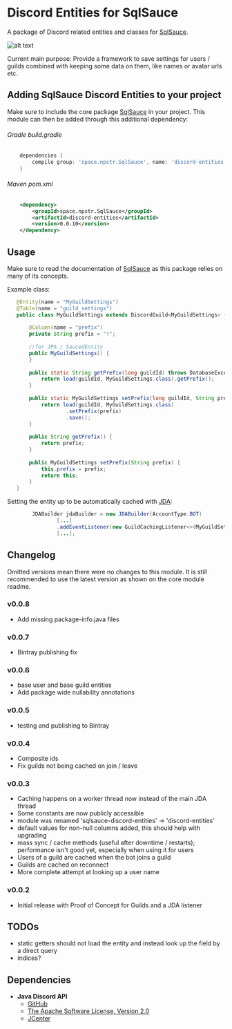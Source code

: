# Discord Entities for SqlSauce

A package of Discord related entities and classes for [SqlSauce](https://github.com/napstr/SqlSauce).

![alt text](https://i.imgur.com/FgnBhVR.gif "Discord API robo mech stuff gif")

Current main purpose: Provide a framework to save settings for users / guilds combined with keeping some data on them,
like names or avatar urls etc.


## Adding SqlSauce Discord Entities to your project

Make sure to include the core package [SqlSauce](https://github.com/napstr/SqlSauce) in your project.
This module can then be added through this additional dependency:

###### Gradle build.gradle
```groovy
    dependencies {
        compile group: 'space.npstr.SqlSauce', name: 'discord-entities', version: '0.0.10'
    }
```

###### Maven pom.xml
```xml
    <dependency>
        <groupId>space.npstr.SqlSauce</groupId>
        <artifactId>discord-entities</artifactId>
        <version>0.0.10</version>
    </dependency>
```


## Usage

Make sure to read the documentation of [SqlSauce](https://github.com/napstr/SqlSauce) as this package relies on many of its concepts.

Example class:

```java
   @Entity(name = "MyGuildSettings")
   @Table(name = "guild_settings")
   public class MyGuildSettings extends DiscordGuild<MyGuildSettings> {
   
       @Column(name = "prefix")
       private String prefix = "!";
   
       //for JPA / SaucedEntity
       public MyGuildSettings() {
       }
   
       public static String getPrefix(long guildId) throws DatabaseException {
           return load(guildId, MyGuildSettings.class).getPrefix();
       }
   
       public static MyGuildSettings setPrefix(long guildId, String prefix) throws DatabaseException {
           return load(guildId, MyGuildSettings.class)
                   .setPrefix(prefix)
                   .save();
       }
   
       public String getPrefix() {
           return prefix;
       }
   
       public MyGuildSettings setPrefix(String prefix) {
           this.prefix = prefix;
           return this;
       }
   }
```

Setting the entity up to be automatically cached with [JDA](https://github.com/DV8FromTheWorld/JDA):

```java
        JDABuilder jdaBuilder = new JDABuilder(AccountType.BOT)
                [...]
                .addEventListener(new GuildCachingListener<>(MyGuildSettings.class))
                [...];
```


## Changelog
Omitted versions mean there were no changes to this module. It is still recommended to use the latest
version as shown on the core module readme.

### v0.0.8
- Add missing package-info.java files

### v0.0.7
- Bintray publishing fix

### v0.0.6
- base user and base guild entities
- Add package wide nullability annotations

### v0.0.5
- testing and publishing to Bintray 

### v0.0.4
- Composite ids
- Fix guilds not being cached on join / leave

### v0.0.3
- Caching happens on a worker thread now instead of the main JDA thread
- Some constants are now publicly accessible
- module was renamed 'sqlsauce-discord-entities' -> 'discord-entities'
- default values for non-null columns added, this should help with upgrading
- mass sync / cache methods (useful after downtime / restarts); performance isn't good yet, especially when using it for users
- Users of a guild are cached when the bot joins a guild
- Guilds are cached on reconnect
- More complete attempt at looking up a user name


### v0.0.2
- Initial release with Proof of Concept for Guilds and a JDA listener


## TODOs

- static getters should not load the entity and instead look up the field by a direct query
- indices?


## Dependencies

- **Java Discord API**
  - [GitHub](https://github.com/DV8FromTheWorld/JDA)
  - [The Apache Software License, Version 2.0](http://www.apache.org/licenses/LICENSE-2.0.txt)
  - [JCenter](https://bintray.com/dv8fromtheworld/maven/JDA)